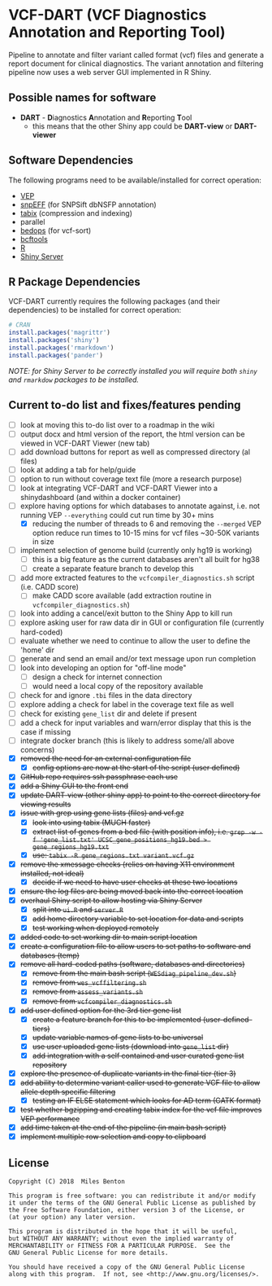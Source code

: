 # VCF-DART (VCF Diagnostics Annotation and Reporting Tool)

Pipeline to annotate and filter variant called format (vcf) files and generate a report document for clinical diagnostics. The variant annotation and filtering pipeline now uses a web server GUI implemented in R Shiny. 

## Possible names for software

  - **DART** - **D**iagnostics **A**nnotation and **R**eporting **T**ool
    + this means that the other Shiny app could be **DART-view** or **DART-viewer**

## Software Dependencies

The following programs need to be available/installed for correct operation:

  - [VEP](https://www.ensembl.org/vep)
  - [snpEFF](snpeff.sourceforge.net/) (for SNPSift dbNSFP annotation)
  - [tabix](www.htslib.org/doc/tabix.html) (compression and indexing)
  - parallel
  - [bedops](https://bedops.readthedocs.io/) (for vcf-sort)
  - [bcftools](https://samtools.github.io/bcftools/bcftools.html) 
  - [R](https://www.r-project.org/)
  - [Shiny Server](https://www.rstudio.com/products/shiny/shiny-server/)

## R Package Dependencies

VCF-DART currently requires the following packages (and their dependencies) to be installed for correct operation:

```R
# CRAN
install.packages('magrittr')
install.packages('shiny')
install.packages('rmarkdown')
install.packages('pander')
```

*NOTE: for Shiny Server to be correctly installed you will require both `shiny` and `rmarkdow` packages to be installed.*

## Current to-do list and fixes/features pending

  - [ ] look at moving this to-do list over to a roadmap in the wiki
  - [ ] output docx and html version of the report, the html version can be viewed in VCF-DART Viewer (new tab)
  - [ ] add download buttons for report as well as compressed directory (al files)
  - [ ] look at adding a tab for help/guide
  - [ ] option to run without coverage text file (more a research purpose)
  - [ ] look at integrating VCF-DART and VCF-DART Viewer into a shinydashboard (and within a docker container)
  - [ ] explore having options for which databases to annotate against, i.e. not running VEP `--everything` could cut run time by 30+ mins
    + [x] reducing the number of threads to 6 and removing the `--merged` VEP option reduce run times to 10-15 mins for vcf files ~30-50K variants in size
  - [ ] implement selection of genome build (currently only hg19 is working)
    + [ ] this is a big feature as the current databases aren't all built for hg38
    + [ ] create a separate feature branch to develop this  
  - [ ] add more extracted features to the `vcfcompiler_diagnostics.sh` script (i.e. CADD score)
    + [ ] make CADD score available (add extraction routine in `vcfcompiler_diagnostics.sh`)
  - [ ] look into adding a cancel/exit button to the Shiny App to kill run
  - [ ] explore asking user for raw data dir in GUI or configuration file (currently hard-coded)
  - [ ] evaluate whether we need to continue to allow the user to define the 'home' dir
  - [ ] generate and send an email and/or text message upon run completion 
  - [ ] look into developing an option for "off-line mode"
    + [ ] design a check for internet connection
    + [ ] would need a local copy of the repository available
  - [ ] check for and ignore `.tbi` files in the data directory
  - [ ] explore adding a check for label in the coverage text file as well
  - [ ] check for existing `gene_list` dir and delete if present
  - [ ] add a check for input variables and warn/error display that this is the case if missing
  - [ ] integrate docker branch (this is likely to address some/all above concerns)
  - [x] ~~removed the need for an external configuration file~~
    - [x] ~~config options are now at the start of the script (user defined)~~
  - [x] ~~GitHub repo requires ssh passphrase each use~~  
  - [x] ~~add a Shiny GUI to the front end~~  
  - [x] ~~update DART-view (other shiny app) to point to the correct directory for viewing results~~
  - [x] ~~issue with grep using gene lists (files) and vcf.gz~~  
    + [x] ~~look into using tabix (MUCH faster)~~  
    + [x] ~~extract list of genes from a bed file (with position info), i.e. `grep -w -f 'gene_list.txt' UCSC_gene_positions_hg19.bed > gene_regions_hg19.txt`~~  
    + [x] ~~use: `tabix -R gene_regions.txt variant.vcf.gz`~~  
  - [x] ~~remove the xmessage checks (relies on having X11 environment installed, not ideal)~~
    + [x] ~~decide if we need to have user checks at these two locations~~
  - [x] ~~ensure the log files are being moved back into the correct location~~
  - [x] ~~overhaul Shiny script to allow hosting via Shiny Server~~ 
    + [x] ~~split into `ui.R` and `server.R`~~
    + [x] ~~add home directory variable to set location for data and scripts~~
    + [x] ~~test working when deployed remotely~~
  - [x] ~~added code to set working dir to main script location~~
  - [x] ~~create a configuration file to allow users to set paths to software and databases (temp)~~
  - [x] ~~remove all hard-coded paths (software, databases and directories)~~
    + [x] ~~remove from the main bash script (`WESdiag_pipeline_dev.sh`)~~
    + [x] ~~remove from `wes_vcffiltering.sh`~~
    + [x] ~~remove from `assess_variants.sh`~~
    + [x] ~~remove from `vcfcompiler_diagnostics.sh`~~
  - [x] ~~add user defined option for the 3rd tier gene list~~
    + [x] ~~create a feature branch for this to be implemented (user-defined-tiers)~~
    + [x] ~~update variable names of gene lists to be universal~~
    + [x] ~~use user uploaded gene lists (download into `gene_list` dir)~~
    + [x] ~~add integration with a self contained and user curated gene list repository~~ 
  - [x] ~~explore the presence of duplicate variants in the final tier (tier 3)~~
  - [x] ~~add ability to determine variant caller used to generate VCF file to allow allele depth specific filtering~~
    - [x] ~~testing an IF ELSE statement which looks for AD term (GATK format)~~
  - [x] ~~test whether bgzipping and creating tabix index for the vcf file improves VEP performance~~
  - [x] ~~add time taken at the end of the pipeline (in main bash script)~~
  - [x] ~~implement multiple row selection and copy to clipboard~~

## License

    Copyright (C) 2018  Miles Benton

    This program is free software: you can redistribute it and/or modify
    it under the terms of the GNU General Public License as published by
    the Free Software Foundation, either version 3 of the License, or
    (at your option) any later version.

    This program is distributed in the hope that it will be useful,
    but WITHOUT ANY WARRANTY; without even the implied warranty of
    MERCHANTABILITY or FITNESS FOR A PARTICULAR PURPOSE.  See the
    GNU General Public License for more details.

    You should have received a copy of the GNU General Public License
    along with this program.  If not, see <http://www.gnu.org/licenses/>.